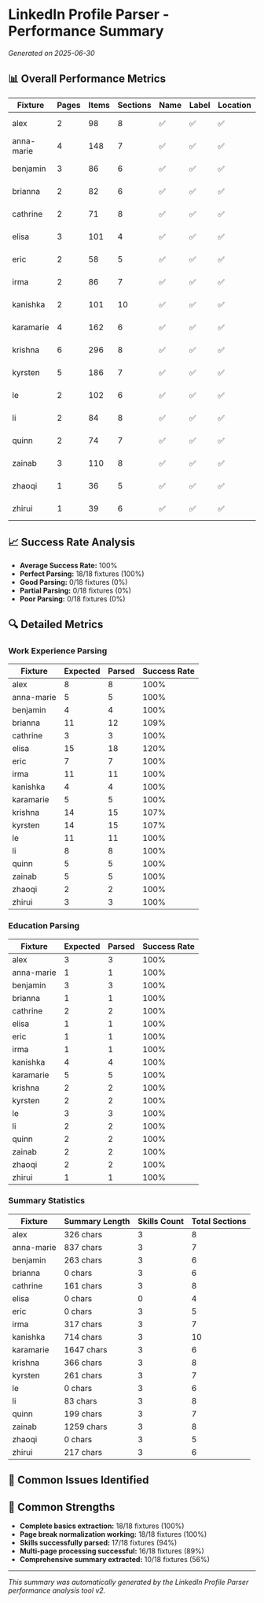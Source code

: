 # LinkedIn Profile Parser - Performance Summary

*Generated on 2025-06-30*

## 📊 Overall Performance Metrics

| Fixture | Pages | Items | Sections | Name | Label | Location | Summary | Work | Education | Skills | Overall | Status |
|---------|-------|-------|----------|------|-------|----------|---------|------|-----------|--------|---------|--------|
| alex | 2 | 98 | 8 | ✅ | ✅ | ✅ | 326ch | 8/8 | 3/3 | 3 | 100% | PERFECT PARSING |
| anna-marie | 4 | 148 | 7 | ✅ | ✅ | ✅ | 837ch | 5/5 | 1/1 | 3 | 100% | PERFECT PARSING |
| benjamin | 3 | 86 | 6 | ✅ | ✅ | ✅ | 263ch | 4/4 | 3/3 | 3 | 100% | PERFECT PARSING |
| brianna | 2 | 82 | 6 | ✅ | ✅ | ✅ | 0ch | 12/11 | 1/1 | 3 | 100% | PERFECT PARSING |
| cathrine | 2 | 71 | 8 | ✅ | ✅ | ✅ | 161ch | 3/3 | 2/2 | 3 | 100% | PERFECT PARSING |
| elisa | 3 | 101 | 4 | ✅ | ✅ | ✅ | 0ch | 18/15 | 1/1 | 0 | 100% | PERFECT PARSING |
| eric | 2 | 58 | 5 | ✅ | ✅ | ✅ | 0ch | 7/7 | 1/1 | 3 | 100% | PERFECT PARSING |
| irma | 2 | 86 | 7 | ✅ | ✅ | ✅ | 317ch | 11/11 | 1/1 | 3 | 100% | PERFECT PARSING |
| kanishka | 2 | 101 | 10 | ✅ | ✅ | ✅ | 714ch | 4/4 | 4/4 | 3 | 100% | PERFECT PARSING |
| karamarie | 4 | 162 | 6 | ✅ | ✅ | ✅ | 1647ch | 5/5 | 5/5 | 3 | 100% | PERFECT PARSING |
| krishna | 6 | 296 | 8 | ✅ | ✅ | ✅ | 366ch | 15/14 | 2/2 | 3 | 100% | PERFECT PARSING |
| kyrsten | 5 | 186 | 7 | ✅ | ✅ | ✅ | 261ch | 15/14 | 2/2 | 3 | 100% | PERFECT PARSING |
| le | 2 | 102 | 6 | ✅ | ✅ | ✅ | 0ch | 11/11 | 3/3 | 3 | 100% | PERFECT PARSING |
| li | 2 | 84 | 8 | ✅ | ✅ | ✅ | 83ch | 8/8 | 2/2 | 3 | 100% | PERFECT PARSING |
| quinn | 2 | 74 | 7 | ✅ | ✅ | ✅ | 199ch | 5/5 | 2/2 | 3 | 100% | PERFECT PARSING |
| zainab | 3 | 110 | 8 | ✅ | ✅ | ✅ | 1259ch | 5/5 | 2/2 | 3 | 100% | PERFECT PARSING |
| zhaoqi | 1 | 36 | 5 | ✅ | ✅ | ✅ | 0ch | 2/2 | 2/2 | 3 | 100% | PERFECT PARSING |
| zhirui | 1 | 39 | 6 | ✅ | ✅ | ✅ | 217ch | 3/3 | 1/1 | 3 | 100% | PERFECT PARSING |

## 📈 Success Rate Analysis

- **Average Success Rate:** 100%
- **Perfect Parsing:** 18/18 fixtures (100%)
- **Good Parsing:** 0/18 fixtures (0%)
- **Partial Parsing:** 0/18 fixtures (0%)
- **Poor Parsing:** 0/18 fixtures (0%)

## 🔍 Detailed Metrics

### Work Experience Parsing
| Fixture | Expected | Parsed | Success Rate |
|---------|----------|--------|--------------|
| alex | 8 | 8 | 100% |
| anna-marie | 5 | 5 | 100% |
| benjamin | 4 | 4 | 100% |
| brianna | 11 | 12 | 109% |
| cathrine | 3 | 3 | 100% |
| elisa | 15 | 18 | 120% |
| eric | 7 | 7 | 100% |
| irma | 11 | 11 | 100% |
| kanishka | 4 | 4 | 100% |
| karamarie | 5 | 5 | 100% |
| krishna | 14 | 15 | 107% |
| kyrsten | 14 | 15 | 107% |
| le | 11 | 11 | 100% |
| li | 8 | 8 | 100% |
| quinn | 5 | 5 | 100% |
| zainab | 5 | 5 | 100% |
| zhaoqi | 2 | 2 | 100% |
| zhirui | 3 | 3 | 100% |

### Education Parsing
| Fixture | Expected | Parsed | Success Rate |
|---------|----------|--------|--------------|
| alex | 3 | 3 | 100% |
| anna-marie | 1 | 1 | 100% |
| benjamin | 3 | 3 | 100% |
| brianna | 1 | 1 | 100% |
| cathrine | 2 | 2 | 100% |
| elisa | 1 | 1 | 100% |
| eric | 1 | 1 | 100% |
| irma | 1 | 1 | 100% |
| kanishka | 4 | 4 | 100% |
| karamarie | 5 | 5 | 100% |
| krishna | 2 | 2 | 100% |
| kyrsten | 2 | 2 | 100% |
| le | 3 | 3 | 100% |
| li | 2 | 2 | 100% |
| quinn | 2 | 2 | 100% |
| zainab | 2 | 2 | 100% |
| zhaoqi | 2 | 2 | 100% |
| zhirui | 1 | 1 | 100% |

### Summary Statistics
| Fixture | Summary Length | Skills Count | Total Sections |
|---------|----------------|--------------|----------------|
| alex | 326 chars | 3 | 8 |
| anna-marie | 837 chars | 3 | 7 |
| benjamin | 263 chars | 3 | 6 |
| brianna | 0 chars | 3 | 6 |
| cathrine | 161 chars | 3 | 8 |
| elisa | 0 chars | 0 | 4 |
| eric | 0 chars | 3 | 5 |
| irma | 317 chars | 3 | 7 |
| kanishka | 714 chars | 3 | 10 |
| karamarie | 1647 chars | 3 | 6 |
| krishna | 366 chars | 3 | 8 |
| kyrsten | 261 chars | 3 | 7 |
| le | 0 chars | 3 | 6 |
| li | 83 chars | 3 | 8 |
| quinn | 199 chars | 3 | 7 |
| zainab | 1259 chars | 3 | 8 |
| zhaoqi | 0 chars | 3 | 5 |
| zhirui | 217 chars | 3 | 6 |

## 🎯 Common Issues Identified


## 💪 Common Strengths

- **Complete basics extraction:** 18/18 fixtures (100%)
- **Page break normalization working:** 18/18 fixtures (100%)
- **Skills successfully parsed:** 17/18 fixtures (94%)
- **Multi-page processing successful:** 16/18 fixtures (89%)
- **Comprehensive summary extracted:** 10/18 fixtures (56%)

---
*This summary was automatically generated by the LinkedIn Profile Parser performance analysis tool v2.*
